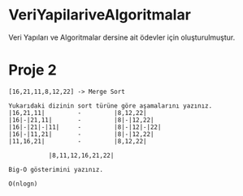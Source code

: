 # VeriYapilariveAlgoritmalar
Veri Yapıları ve Algoritmalar dersine ait ödevler için oluşturulmuştur. 

# Proje 2

`
[16,21,11,8,12,22] -> Merge Sort
`
```
Yukarıdaki dizinin sort türüne göre aşamalarını yazınız.
|16,21,11|         -         |8,12,22|
|16|-|21,11|       -         |8|-|12,22|
|16|-|21|-|11|     -         |8|-|12|-|22|
|16|-|11,21|       -         |8|-|12,22|
|11,16,21|         -         |8,12,22|
                   
           |8,11,12,16,21,22|
```
`
Big-O gösterimini yazınız.
`
```
O(nlogn)
```



